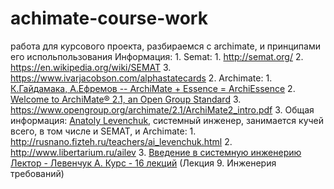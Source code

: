 # achimate-course-work
работа для курсового проекта, разбираемся с archimate, и принципами его испольпользования
Информация: 
    1. Semat:
        1. http://semat.org/ 
        2. https://en.wikipedia.org/wiki/SEMAT
        3. https://www.ivarjacobson.com/alphastatecards
    2. Archimate:
        1. [К.Гайдамака, А.Ефремов -- ArchiMate + Essence = ArchiEssence](http://www.docfoc.com/-archimate-essence-archiessence) 
        2. [Welcome to ArchiMate® 2.1, an Open Group Standard](http://pubs.opengroup.org/architecture/archimate2-doc/)
        3. https://www.opengroup.org/archimate/2.1/ArchiMate2_intro.pdf
    3. Общая информация:
        [Anatoly Levenchuk](https://arxiv.org/ftp/arxiv/papers/1502/1502.00121.pdf), системный инженер, занимается кучей всего, в том числе
        и SEMAT, и  Archimate:
        1. http://rusnano.fizteh.ru/teachers/ai_levenchuk.html
        2. http://www.libertarium.ru/ailev
        3. [Введение в системную инженерию Лектор - Левенчук А. Курс - 16 лекций](http://xn--80akjhdk1e5c.xn--p1ai/content/1866) (Лекция 9. Инженерия требований)


